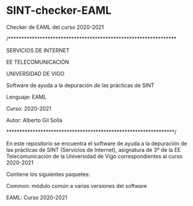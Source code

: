 # SINT-checker-EAML
Checker de EAML del curso 2020-2021

/****************************************************************

SERVICIOS DE INTERNET

EE TELECOMUNICACIÓN

UNIVERSIDAD DE VIGO

Software de ayuda a la depuración de las prácticas de SINT

Lenguaje: EAML

Curso: 2020-2021

Autor: Alberto Gil Solla

****************************************************************/

En este repositorio se encuentra el software de ayuda a la depuración de las prácticas de SINT (Servicios de Internet), asignatura de 3º de la EE Telecomunicación de la Universidad de Vigo correspondientes al curso 2020-2021

Contiene los siguientes paquetes:

Common: módulo común a varias versiones del software

EAML: Curso 2020-2021

